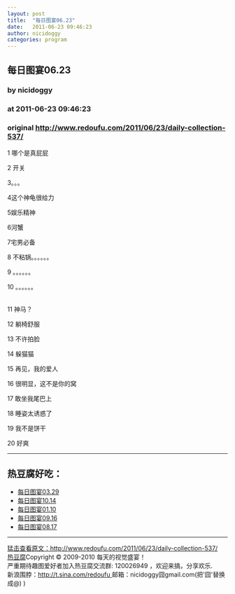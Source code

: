 ```yaml
---
layout: post
title:  "每日图宴06.23"
date:   2011-06-23 09:46:23
author: nicidoggy
categories: program
---
```


## 每日图宴06.23
### by nicidoggy
### at 2011-06-23 09:46:23
### original <http://www.redoufu.com/2011/06/23/daily-collection-537/>

<p>1 哪个是真屁屁<br>
<img src="http://www.redoufu.com/weibo-images/2011/06/23/2011_06_23_2.jpg" alt=""></p>
<p><span></span></p>
<p>2 开关<br>
<img src="http://www.redoufu.com/weibo-images/2011/06/23/2011_06_23_1.jpg" alt=""></p>
<p>3。。。<br>
<img src="http://www.redoufu.com/weibo-images/2011/06/23/2011_06_23_3.jpg" alt=""></p>
<p>4这个神龟很给力<br>
<img src="http://www.redoufu.com/weibo-images/2011/06/23/2011_06_23_4.jpg" alt=""></p>
<p>5娱乐精神<br>
<img src="http://www.redoufu.com/weibo-images/2011/06/23/2011_06_23_5.jpg" alt=""></p>
<p>6河蟹<br>
<img src="http://www.redoufu.com/weibo-images/2011/06/23/2011_06_23_6.jpg" alt=""></p>
<p>7宅男必备<br>
<img src="http://www.redoufu.com/weibo-images/2011/06/23/2011_06_23_7.jpg" alt=""></p>
<p>8 不粘锅。。。。。。<br>
<img src="http://www.redoufu.com/weibo-images/2011/06/23/2011_06_23_8.jpg" alt=""></p>
<p>9 。。。。。。<br>
<img src="http://www.redoufu.com/weibo-images/2011/06/23/2011_06_23_9.jpg" alt=""></p>
<p>10 。。。。。。<br>
<img src="http://www.redoufu.com/weibo-images/2011/06/23/2011_06_23_10.jpg" alt=""><br>
<br>
</p>
<p>11 神马？<br>
<img src="http://www.redoufu.com/weibo-images/2011/06/23/2011_06_23_11.jpg" alt=""></p>
<p>12 躺椅舒服<br>
<img src="http://www.redoufu.com/weibo-images/2011/06/23/2011_06_23_12.jpg" alt=""></p>
<p>13 不许拍脸<br>
<img src="http://www.redoufu.com/weibo-images/2011/06/23/2011_06_23_13.jpg" alt=""></p>
<p>14 躲猫猫<br>
<img src="http://www.redoufu.com/weibo-images/2011/06/23/2011_06_23_14.jpg" alt=""></p>
<p>15 再见，我的爱人<br>
<img src="http://www.redoufu.com/weibo-images/2011/06/23/2011_06_23_15.jpg" alt=""></p>
<p>16 很明显，这不是你的窝<br>
<img src="http://www.redoufu.com/weibo-images/2011/06/23/2011_06_23_16.jpg" alt=""></p>
<p>17 敢坐我尾巴上<br>
<img src="http://www.redoufu.com/weibo-images/2011/06/23/2011_06_23_17.jpg" alt=""></p>
<p>18 睡姿太诱惑了<br>
<img src="http://www.redoufu.com/weibo-images/2011/06/23/2011_06_23_18.jpg" alt=""></p>
<p>19 我不是饼干<br>
<img src="http://www.redoufu.com/weibo-images/2011/06/23/2011_06_23_19.jpg" alt=""></p>
<p>20 好爽<br>
<img src="http://www.redoufu.com/weibo-images/2011/06/23/2011_06_23_20.jpg" alt=""></p>
<hr><h2>热豆腐好吃：</h2><ul><li><a href="http://www.redoufu.com/2011/03/27/daily-collection-477/" rel="bookmark" title="Permanent Link: 每日图宴03.29">每日图宴03.29</a></li><li><a href="http://www.redoufu.com/2010/10/14/daily-collection-370/" rel="bookmark" title="Permanent Link: 每日图宴10.14">每日图宴10.14</a></li><li><a href="http://www.redoufu.com/2011/01/10/daily-collection-428/" rel="bookmark" title="Permanent Link: 每日图宴01.10">每日图宴01.10</a></li><li><a href="http://www.redoufu.com/2010/09/16/daily-collection-354/" rel="bookmark" title="Permanent Link: 每日图宴09.16">每日图宴09.16</a></li><li><a href="http://www.redoufu.com/2010/08/17/daily-collection-332/" rel="bookmark" title="Permanent Link: 每日图宴08.17">每日图宴08.17</a></li></ul><hr><a href="http://www.redoufu.com/2011/06/23/daily-collection-537/" title="原文链接">猛击查看原文：http://www.redoufu.com/2011/06/23/daily-collection-537/</a>
<br><a href="http://www.redoufu.com">热豆腐</a>Copyright © 2009-2010 每天的视觉盛宴！<br>
严重期待趣图爱好者加入热豆腐交流群: 120026949 ，欢迎来搞，分享欢乐. 
<br>新浪围脖：<a href="http://t.sina.com/redoufu">http://t.sina.com/redoufu </a>  邮箱：nicidoggy囧gmail.com(把'囧'替换成@) )<img src="http://www1.feedsky.com/t1/530989612/redoufu/feedsky/s.gif?r=http://www.redoufu.com/2011/06/23/daily-collection-537/" border="0" height="0" width="0">